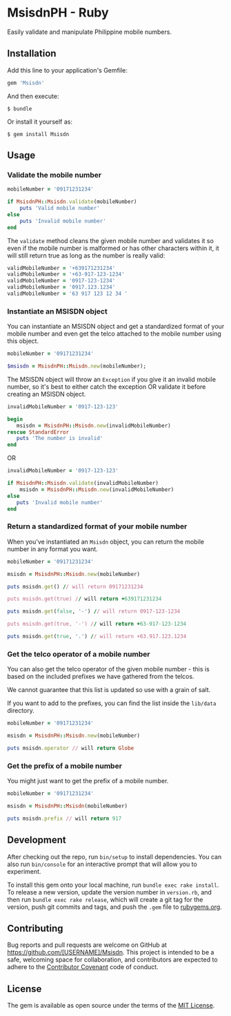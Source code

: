 # MsisdnPH - Ruby

Easily validate and manipulate Philippine mobile numbers.

## Installation

Add this line to your application's Gemfile:

```ruby
gem 'Msisdn'
```

And then execute:

    $ bundle

Or install it yourself as:

    $ gem install Msisdn

## Usage

### Validate the mobile number

```ruby
mobileNumber = '09171231234'

if MsisdnPH::Msisdn.validate(mobileNumber)
    puts 'Valid mobile number'
else 
    puts 'Invalid mobile number'
end
```

The `validate` method cleans the given mobile number and validates it so even if the mobile number is malformed or has other characters within it, it will still return true as long as the number is really valid:

```ruby
validMobileNumber = '+639171231234'
validMobileNumber = '+63-917-123-1234'
validMobileNumber = '0917-123-1234'
validMobileNumber = '0917.123.1234'
validMobileNumber = '63 917 123 12 34 '
```

### Instantiate an MSISDN object

You can instantiate an MSISDN object and get a standardized format of your mobile number and even get the telco attached to the mobile number using this object.

```ruby
mobileNumber = '09171231234'

$msisdn = MsisdnPH::Msisdn.new(mobileNumber);
```

The MSISDN object will throw an `Exception` if you give it an invalid mobile number, so it's best to either catch the exception OR validate it before creating an MSISDN object.

```ruby
invalidMobileNumber = '0917-123-123'

begin
   msisdn = MsisdnPH::Msisdn.new(invalidMobileNumber)
rescue StandardError
   puts 'The number is invalid'
end
```

OR

```ruby
invalidMobileNumber = '0917-123-123'

if MsisdnPH::Msisdn.validate(invalidMobileNumber) 
    msisdn = MsisdnPH::Msisdn.new(invalidMobileNumber)
else 
   puts 'Invalid mobile number'
end
```

### Return a standardized format of your mobile number

When you've instantiated an `Msisdn` object, you can return the mobile number in any format you want.

```ruby
mobileNumber = '09171231234'

msisdn = MsisdnPH::Msisdn.new(mobileNumber)

puts msisdn.get() // will return 09171231234

puts msisdn.get(true) // will return +639171231234

puts msisdn.get(false, '-') // will return 0917-123-1234

puts msisdn.get(true, '-') // will return +63-917-123-1234

puts msisdn.get(true, '.') // will return +63.917.123.1234
```

### Get the telco operator of a mobile number

You can also get the telco operator of the given mobile number - this is based on the included prefixes we have gathered from the telcos.

We cannot guarantee that this list is updated so use with a grain of salt.

If you want to add to the prefixes, you can find the list inside the `lib/data` directory.

```ruby
mobileNumber = '09171231234'

msisdn = MsisdnPH::Msisdn.new(mobileNumber)

puts msisdn.operator // will return Globe
```

### Get the prefix of a mobile number

You might just want to get the prefix of a mobile number.

```ruby
mobileNumber = '09171231234'

msisdn = MsisdnPH::Msisdn(mobileNumber)

puts msisdn.prefix // will return 917
```

## Development

After checking out the repo, run `bin/setup` to install dependencies. You can also run `bin/console` for an interactive prompt that will allow you to experiment.

To install this gem onto your local machine, run `bundle exec rake install`. To release a new version, update the version number in `version.rb`, and then run `bundle exec rake release`, which will create a git tag for the version, push git commits and tags, and push the `.gem` file to [rubygems.org](https://rubygems.org).

## Contributing

Bug reports and pull requests are welcome on GitHub at https://github.com/[USERNAME]/Msisdn. This project is intended to be a safe, welcoming space for collaboration, and contributors are expected to adhere to the [Contributor Covenant](contributor-covenant.org) code of conduct.


## License

The gem is available as open source under the terms of the [MIT License](http://opensource.org/licenses/MIT).


